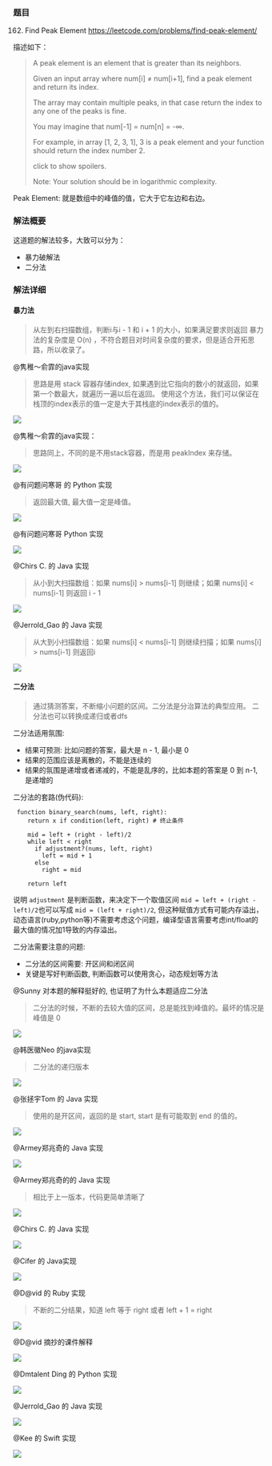 ### 题目
162. Find Peak Element
https://leetcode.com/problems/find-peak-element/

描述如下：
> A peak element is an element that is greater than its neighbors.
>
> Given an input array where num[i] ≠ num[i+1], find a peak element and return its index.
>
> The array may contain multiple peaks, in that case return the index to any one of the peaks is fine.
>
> You may imagine that num[-1] = num[n] = -∞.
>
> For example, in array [1, 2, 3, 1], 3 is a peak element and your function should return the index number 2.
>
> click to show spoilers.
>
> Note:
> Your solution should be in logarithmic complexity.

Peak Element: 就是数组中的峰值的值，它大于它左边和右边。

### 解法概要
这道题的解法较多，大致可以分为：
- 暴力破解法
- 二分法

### 解法详细

#### 暴力法
> 从左到右扫描数组，判断i与i - 1 和 i + 1 的大小，如果满足要求则返回
> 暴力法的复杂度是 O(n) ，不符合题目对时间复杂度的要求，但是适合开拓思路，所以收录了。

@隽稚～俞霏的java实现
>思路是用 stack 容器存储index, 如果遇到比它指向的数小的就返回，如果第一个数最大，就遍历一遍以后在返回。
>使用这个方法，我们可以保证在栈顶的index表示的值一定是大于其栈底的index表示的值的。

![](./images/1.jpeg)


@隽稚～俞霏的java实现：
> 思路同上，不同的是不用stack容器，而是用 peakIndex 来存储。

![](./images/2.jpeg)


@有问题问寒哥 的 Python 实现
> 返回最大值, 最大值一定是峰值。

![](./images/3.jpeg)


@有问题问寒哥 Python 实现

![](./images/4.jpeg)

@Chirs C. 的 Java 实现
> 从小到大扫描数组：如果 nums[i] > nums[i-1] 则继续；如果 nums[i] < nums[i-1] 则返回 i - 1

![](./images/5.jpeg)


@Jerrold_Gao 的 Java 实现
> 从大到小扫描数组：如果 nums[i] < nums[i-1] 则继续扫描；如果 nums[i] > nums[i-1] 则返回i

![](./images/6.jpeg)

#### 二分法
> 通过猜测答案，不断缩小问题的区间。二分法是分治算法的典型应用。
> 二分法也可以转换成递归或者dfs


二分法适用氛围:
- 结果可预测: 比如问题的答案，最大是 n - 1, 最小是 0
- 结果的范围应该是离散的，不能是连续的
- 结果的氛围是递增或者递减的，不能是乱序的，比如本题的答案是 0 到 n-1, 是递增的


二分法的套路(伪代码):
```
 function binary_search(nums, left, right):
    return x if condition(left, right) # 终止条件

    mid = left + (right - left)/2
    while left < right
      if adjustment?(nums, left, right)
        left = mid + 1
      else
        right = mid

    return left
```


说明
`adjustment` 是判断函数，来决定下一个取值区间
`mid = left + (right - left)/2`也可以写成 `mid = (left + right)/2`, 但这种赋值方式有可能内存溢出，动态语言(ruby,python等)不需要考虑这个问题，编译型语言需要考虑int/float的最大值的情况加1导致的内存溢出。

二分法需要注意的问题:
- 二分法的区间需要: 开区间和闭区间
- 关键是写好判断函数, 判断函数可以使用贪心，动态规划等方法

@Sunny 对本题的解释挺好的, 也证明了为什么本题适应二分法
> 二分法的时候，不断的去较大值的区间，总是能找到峰值的。最坏的情况是峰值是 0

![](./images/18.jpeg)


@韩医徽Neo 的java实现
> 二分法的递归版本

![](./images/7.jpeg)


@张拯宇Tom 的 Java 实现
> 使用的是开区间，返回的是 start, start 是有可能取到 end 的值的。

![](./images/8.jpeg)


@Armey郑兆奇的 Java 实现

![](./images/9.jpeg)


@Armey郑兆奇的的 Java 实现
> 相比于上一版本，代码更简单清晰了

![](./images/10.jpeg)


@Chirs C. 的 Java 实现

![](./images/11.png)


@Cifer 的 Java实现

![](./images/12.jpeg)


@D@vid 的 Ruby 实现
> 不断的二分结果，知道 left 等于 right 或者 left + 1 = right

![](./images/13.jpeg)


@D@vid 摘抄的课件解释

![](./images/14.jpeg)


@Dmtalent Ding 的 Python 实现

![](./images/15.jpeg)


@Jerrold_Gao 的 Java 实现

![](./images/16.jpeg)


@Kee 的 Swift 实现

![](./images/17.jpeg)
